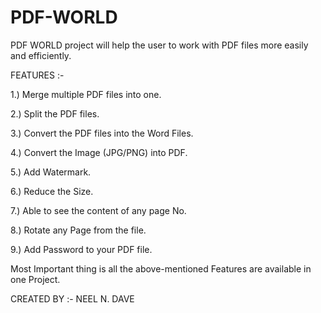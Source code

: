 # PDF-WORLD

PDF WORLD project will help the user to work with PDF files more easily and efficiently.  

FEATURES :- 

1.)	Merge multiple PDF files into one.

2.)	Split the PDF files.

3.)	Convert the PDF files into the Word Files.

4.)	Convert the Image (JPG/PNG) into PDF.

5.)	Add Watermark.

6.)	Reduce the Size.

7.)	Able to see the content of any page No.

8.)	Rotate any Page from the file.

9.)	Add Password to your PDF file.


Most Important thing is all the above-mentioned Features are available in one Project.

CREATED BY :- NEEL N. DAVE
